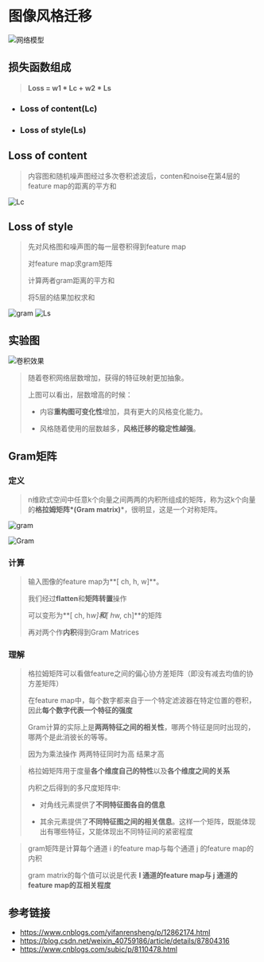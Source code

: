 # 图像风格迁移

![网络模型](https://images2018.cnblogs.com/blog/899363/201712/899363-20171225164109556-1235586668.png)

## 损失函数组成

> #### Loss = w1 * Lc + w2 * Ls

- ### **Loss of content(Lc)**

- ### **Loss of style(Ls)**

## Loss of content

> 内容图和随机噪声图经过多次卷积滤波后，conten和noise在第4层的feature map的距离的平方和

![Lc](https://img-blog.csdnimg.cn/20190220160543599.png)

## Loss of style

> 先对风格图和噪声图的每一层卷积得到feature map
>
> 对feature map求gram矩阵
>
> 计算两者gram距离的平方和
>
> 将5层的结果加权求和

![gram](https://img-blog.csdnimg.cn/20190220161017156.png)
![Ls](https://pic2.zhimg.com/80/v2-6ea00b4233e081855031bcb51899c7e9_1440w.jpg)

## 实验图

![卷积效果](https://images2018.cnblogs.com/blog/899363/201712/899363-20171225164620790-80364289.png)

> 随着卷积网络层数增加，获得的特征映射更加抽象。
>
> 上图可以看出，层数增高的时候：
>
> - 内容**重构图可变化性**增加，具有更大的风格变化能力。
>
> - 风格随着使用的层数越多，**风格迁移的稳定性越强**。

## Gram矩阵

### 定义

> n维欧式空间中任意k个向量之间两两的内积所组成的矩阵，称为这k个向量的**格拉姆矩阵*(Gram matrix)***，很明显，这是一个对称矩阵。

![gram](https://img2020.cnblogs.com/blog/1704791/202005/1704791-20200510091258297-1814861622.png)

![Gram](https://img2020.cnblogs.com/blog/1704791/202005/1704791-20200510091258621-1096842037.png)

### 计算

> 输入图像的feature map为**[ ch, h, w]**。
>
> 我们经过**flatten**和**矩阵转置**操作
>
> 可以变形为**[ ch, h*w]**和**[ h*w, ch]**的矩阵
>
> 再对两个作**内积**得到Gram Matrices

### 理解

> 格拉姆矩阵可以看做feature之间的偏心协方差矩阵（即没有减去均值的协方差矩阵）
>
> 在feature map中，每个数字都来自于一个特定滤波器在特定位置的卷积，因此**每个数字代表一个特征的强度**
>
> Gram计算的实际上是**两两特征之间的相关性**，哪两个特征是同时出现的，哪两个是此消彼长的等等。
>
> 因为为乘法操作 两两特征同时为高 结果才高

> 格拉姆矩阵用于度量**各个维度自己的特性**以及**各个维度之间的关系**
>
> 内积之后得到的多尺度矩阵中:
>
> - 对角线元素提供了**不同特征图各自的信息**
>
> - 其余元素提供了**不同特征图之间的相关信息**。这样一个矩阵，既能体现出有哪些特征，又能体现出不同特征间的紧密程度

> gram矩阵是计算每个通道 i 的feature map与每个通道 j 的feature map的内积
>
> gram matrix的每个值可以说是代表 **I 通道的feature map与 j 通道的feature map的互相关程度**

## 参考链接

- https://www.cnblogs.com/yifanrensheng/p/12862174.html
- https://blog.csdn.net/weixin_40759186/article/details/87804316
- https://www.cnblogs.com/subic/p/8110478.html
